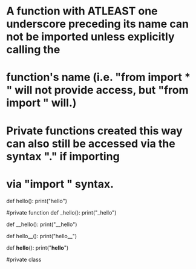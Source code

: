 
# A function with  ATLEAST one underscore preceding its name can not be imported unless explicitly calling the 
# function's name (i.e. "from <module> import * " will not provide access, but "from <module> import <func>" will.)
#  Private functions created this way can also still be accessed via the syntax "<module>.<func>" if importing
# via "import <module>" syntax.

def hello():
    print("hello")

#private function
def _hello():
    print("_hello")

def __hello():
    print("__hello")

def hello__():
    print("hello__")

def __hello__():
    print("__hello__")

#private class